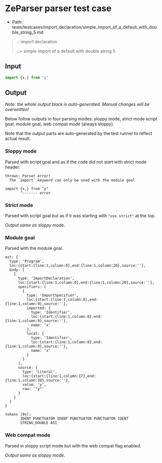 # ZeParser parser test case

- Path: tests/testcases/import_declaration/simple_import_of_a_default_with_double_string_5.md

> :: import declaration
>
> ::> simple import of a default with double string 5

## Input

`````js
import {x,} from "y"
`````

## Output

_Note: the whole output block is auto-generated. Manual changes will be overwritten!_

Below follow outputs in four parsing modes: sloppy mode, strict mode script goal, module goal, web compat mode (always sloppy).

Note that the output parts are auto-generated by the test runner to reflect actual result.

### Sloppy mode

Parsed with script goal and as if the code did not start with strict mode header.

`````
throws: Parser error!
  The `import` keyword can only be used with the module goal

import {x,} from "y"
       ^------- error
`````

### Strict mode

Parsed with script goal but as if it was starting with `"use strict"` at the top.

_Output same as sloppy mode._

### Module goal

Parsed with the module goal.

`````
ast: {
  type: 'Program',
  loc:{start:{line:1,column:0},end:{line:1,column:20},source:''},
  body: [
    {
      type: 'ImportDeclaration',
      loc:{start:{line:1,column:0},end:{line:1,column:20},source:''},
      specifiers: [
        {
          type: 'ImportSpecifier',
          loc:{start:{line:1,column:8},end:{line:1,column:9},source:''},
          imported: {
            type: 'Identifier',
            loc:{start:{line:1,column:8},end:{line:1,column:9},source:''},
            name: 'x'
          },
          local: {
            type: 'Identifier',
            loc:{start:{line:1,column:8},end:{line:1,column:9},source:''},
            name: 'x'
          }
        }
      ],
      source: {
        type: 'Literal',
        loc:{start:{line:1,column:17},end:{line:1,column:20},source:''},
        value: 'y',
        raw: '"y"'
      }
    }
  ]
}

tokens (9x):
       IDENT PUNCTUATOR IDENT PUNCTUATOR PUNCTUATOR IDENT
       STRING_DOUBLE ASI
`````


### Web compat mode

Parsed in sloppy script mode but with the web compat flag enabled.

_Output same as sloppy mode._
